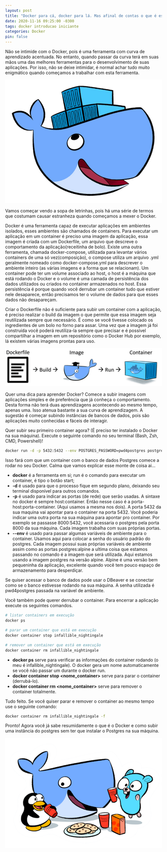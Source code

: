 ```yaml
---
layout: post
title: "Docker para cá, docker para lá. Mas afinal de contas o que é esse tal de docker ai?!"
date: 2020-11-16 09:25:00 -0300
tags: docker introducao iniciante
categories: Docker
pin: false
---
```


Não se intimide com o Docker, pois é uma ferramenta com curva de aprendizado acentuada. No entanto, quando passar da curva terá em suas mãos uma das melhores ferramentas para o desenvolvimento de suas aplicações. Por isso, não se deixe intimidar, é normal achar tudo muito enigmático quando começamos a trabalhar com esta ferramenta.

![Docker](/assets/img/posts/2020-11-16-docker-cartoon.png)

Vamos começar vendo a sopa de letrinhas, pois há uma série de termos que costumam causar estranheza quando começamos a mexer o Docker.

Docker é uma ferramenta capaz de executar aplicações em ambientes isolados, esses ambientes são chamados de containers. Para executar um aplicação em um container é preciso uma imagem da aplicação, essa imagem é criada com um Dockerfile, um arquivo que descreve o comportamento da aplicação(receitinha de bolo). Existe uma outra ferramenta, chamada docker-compose, utilizada para levantar vários containers de uma só vez(composição), o compose utiliza um arquivo .yml geralmente nomeado como docker-compose.yml para descrever o ambiente inteiro (as várias imagens e a forma que se relacionam). Um container pode ter um volume associado ao host, o host é a máquina que está rodando o Docker e o volume é uma camada de persistência dos dados utilizados ou criados no container armazenados no host. Essa persistência é porque quando você derrubar um container tudo que estiver nele desaparece, então precisamos ter o volume de dados para que esses dados não desapareçam.

Criar o Dockerfile não é suficiente para subir um container com a aplicação, é preciso realizar o build da imagem o que permite que essa imagem seja reutilizada sempre que necessário. É como se você tivesse colocado os ingredientes de um bolo no forno para assar. Uma vez que a imagem já foi construída você poderá reutiliza-la sempre que precisar e é possível compartilhar a imagem em um repositório como o Docker Hub por exemplo, lá existem várias imagens prontas para uso.

![Docker Build](/assets/img/posts/2020-11-16-docker-build.png)

Quer uma dica para aprender Docker? Comece a subir imagens com aplicações simples e de preferência que já conheça o comportamento. Desta forma não terá duas aprendizagens acontecendo ao mesmo tempo, apenas uma. Isso atenua bastante a sua curva de aprendizagem. A sugestão é começar subindo instâncias de bancos de dados, pois são aplicações muito conhecidas e fáceis de interagir.

Quer subir seu primeiro container agora? (É preciso ter instalado o Docker na sua máquina). Execute o seguinte comando no seu terminal (Bash, Zsh, CMD, Powershell)!
```bash
docker run -d -p 5432:5432 --env POSTGRES_PASSWORD=pwd4postgres postgres:alpine
```

Isso fará com que um container com o banco de dados Postgres comece a rodar no seu Docker. Calma que vamos explicar esse monte de coisa ai...

- **docker** é a ferramenta em si;
  run é o comando para executar um container, é tipo o botão start;
- **-d** é usado para que o processo fique em segundo plano, deixando seu terminal disponível para outros comandos.
- **-p** é usado para indicar as portas (de rede) que serão usadas. A sintaxe no docker é sempre host:container. Então nesse caso é a porta-host:porta-container. (Aqui usamos a mesma nos dois). A porta 5432 da sua maquina vai apontar para o container na porta 5432. Você poderia indicar uma outra porta na sua máquina para apontar pro container. Por exemplo se passasse 8000:5432, você acessaria o postgres pela porta 8000 da sua máquina. Cada imagem trabalha com suas próprias portas.
- **--env** é usado para passar algumas variáveis de ambiente para o container. Usamos aqui para colocar a senha do usuário padrão do postgres. Cada imagem possui suas próprias variáveis de ambiente assim como as portas
  postgres:alpine a ultima coisa que estamos passando no comando é a imagem que será utilizada. Aqui estamos usando a imagem postgres na versão alpine. Alpine é uma versão bem pequeninha da aplicação, excelente quando você tem pouco espaço de armazenamento para desperdiçar.

Se quiser acessar o banco de dados pode usar o DBeaver e se conectar como se o banco estivesse rodando na sua máquina. A senha utilizada é pwd4postgres passada na variável de ambiente.

Você também pode querer derrubar o container. Para encerrar a aplicação execute os seguintes comandos.
```bash
# listar containers em execução
docker ps
```
```bash
# parar um container que está em execução
docker container stop infallible_nightingale
```
```bash
# remover um container que está em execução
docker container rm infallible_nightingale
```

- **docker ps** serve para verificar as informações do container rodando (o meu é infallible_nightingale). O docker gera um nome automaticamente se você não passar um durante o docker run.
- **docker container stop <nome_container>** serve para parar o container (derrubá-lo).
- **docker container rm <nome_container>** serve para remover o container totalmente.

Tudo feito. Se você quiser parar e remover o container ao mesmo tempo use o seguinte comando:

```bash
docker container rm infallible_nightingale -f
```
Pronto! Agora você já sabe resumidamente o que é o Docker e como subir uma instância do postgres sem ter que instalar o Postgres na sua máquina.

![Amigos do Docker](/assets/img/posts/2020-11-16-docker-friends.png)